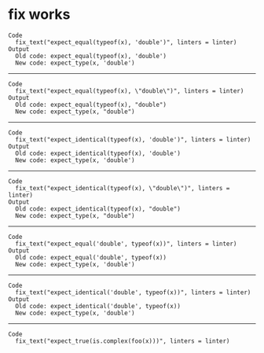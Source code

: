 # fix works

    Code
      fix_text("expect_equal(typeof(x), 'double')", linters = linter)
    Output
      Old code: expect_equal(typeof(x), 'double') 
      New code: expect_type(x, 'double') 

---

    Code
      fix_text("expect_equal(typeof(x), \"double\")", linters = linter)
    Output
      Old code: expect_equal(typeof(x), "double") 
      New code: expect_type(x, "double") 

---

    Code
      fix_text("expect_identical(typeof(x), 'double')", linters = linter)
    Output
      Old code: expect_identical(typeof(x), 'double') 
      New code: expect_type(x, 'double') 

---

    Code
      fix_text("expect_identical(typeof(x), \"double\")", linters = linter)
    Output
      Old code: expect_identical(typeof(x), "double") 
      New code: expect_type(x, "double") 

---

    Code
      fix_text("expect_equal('double', typeof(x))", linters = linter)
    Output
      Old code: expect_equal('double', typeof(x)) 
      New code: expect_type(x, 'double') 

---

    Code
      fix_text("expect_identical('double', typeof(x))", linters = linter)
    Output
      Old code: expect_identical('double', typeof(x)) 
      New code: expect_type(x, 'double') 

---

    Code
      fix_text("expect_true(is.complex(foo(x)))", linters = linter)

